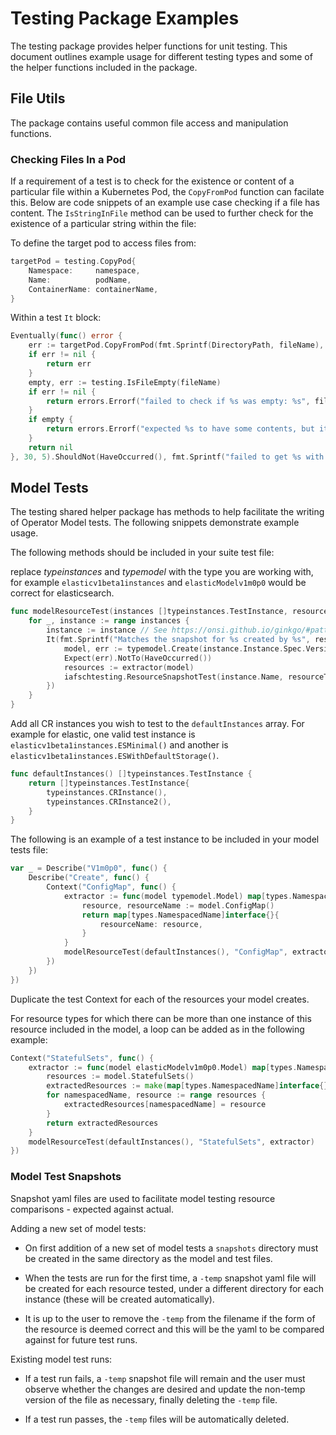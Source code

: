 # Testing Package Examples

The testing package provides helper functions for unit testing. This document outlines example usage for different testing types and some of the helper functions included in the package. 

## File Utils 

The package contains useful common file access and manipulation functions. 

### Checking Files In a Pod

If a requirement of a test is to check for the existence or content of a particular file within a Kubernetes Pod, the `CopyFromPod` function can facilate this. Below are code snippets of an example use case checking if a file has content. The `IsStringInFile` method can be used to further check for the existence of a particular string within the file:

To define the target pod to access files from:

```go
targetPod = testing.CopyPod{
    Namespace:     namespace,
    Name:          podName,
    ContainerName: containerName,
}
```

Within a test `It` block:

```go
Eventually(func() error {
    err := targetPod.CopyFromPod(fmt.Sprintf(DirectoryPath, fileName), "")
    if err != nil {
        return err
    }
    empty, err := testing.IsFileEmpty(fileName)
    if err != nil {
        return errors.Errorf("failed to check if %s was empty: %s", fileName, err.Error())
    }
    if empty {
        return errors.Errorf("expected %s to have some contents, but it is empty", fileName)
    }
    return nil
}, 30, 5).ShouldNot(HaveOccurred(), fmt.Sprintf("failed to get %s with expected contents", fileName))
```

## Model Tests

The testing shared helper package has methods to help facilitate the writing of Operator Model tests. The following snippets demonstrate example usage. 

The following methods should be included in your suite test file:

replace _typeinstances_ and _typemodel_ with the type you are working with, for example `elasticv1beta1instances` and `elasticModelv1m0p0` would be correct for elasticsearch.

```go
func modelResourceTest(instances []typeinstances.TestInstance, resourceType string, extractor func(typemodel.Model) map[types.NamespacedName]interface{}) {
    for _, instance := range instances {
        instance := instance // See https://onsi.github.io/ginkgo/#patterns-for-dynamically-generating-tests
        It(fmt.Sprintf("Matches the snapshot for %s created by %s", resourceType, instance.Name), func() {
            model, err := typemodel.Create(instance.Instance.Spec.Version, instance.Instance, scheme.Scheme)
            Expect(err).NotTo(HaveOccurred())
            resources := extractor(model)
            iafschtesting.ResourceSnapshotTest(instance.Name, resourceType, resources)
        })
    }
}
```

Add all CR instances you wish to test to the `defaultInstances` array. For example for elastic, one valid test instance is `elasticv1beta1instances.ESMinimal()` and another is	`elasticv1beta1instances.ESWithDefaultStorage()`.

```go
func defaultInstances() []typeinstances.TestInstance {
    return []typeinstances.TestInstance{
        typeinstances.CRInstance(),
        typeinstances.CRInstance2(),
    }
}
```

The following is an example of a test instance to be included in your model tests file:

```go
var _ = Describe("V1m0p0", func() {
	Describe("Create", func() {
		Context("ConfigMap", func() {
			extractor := func(model typemodel.Model) map[types.NamespacedName]interface{} {
				resource, resourceName := model.ConfigMap()
				return map[types.NamespacedName]interface{}{
					resourceName: resource,
				}
			}
			modelResourceTest(defaultInstances(), "ConfigMap", extractor)
		})
	})
})
```

Duplicate the test Context for each of the resources your model creates.

For resource types for which there can be more than one instance of this resource included in the model, a loop can be added as in the following example:

```go
Context("StatefulSets", func() {
    extractor := func(model elasticModelv1m0p0.Model) map[types.NamespacedName]interface{} {
        resources := model.StatefulSets()
        extractedResources := make(map[types.NamespacedName]interface{})
        for namespacedName, resource := range resources {
            extractedResources[namespacedName] = resource
        }
        return extractedResources
    }
    modelResourceTest(defaultInstances(), "StatefulSets", extractor)
})
```

### Model Test Snapshots

Snapshot yaml files are used to facilitate model testing resource comparisons - expected against actual.

Adding a new set of model tests:

- On first addition of a new set of model tests a `snapshots` directory must be created in the same directory as the model and test files.

- When the tests are run for the first time, a `-temp` snapshot yaml file will be created for each resource tested, under a different directory for each instance (these will be created automatically). 

- It is up to the user to remove the `-temp` from the filename if the form of the resource is deemed correct and this will be the yaml to be compared against for future test runs.

Existing model test runs:

- If a test run fails, a `-temp` snapshot file will remain and the user must observe whether the changes are desired and update the non-temp version of the file as necessary, finally deleting the `-temp` file.

- If a test run passes, the `-temp` files will be automatically deleted. 

